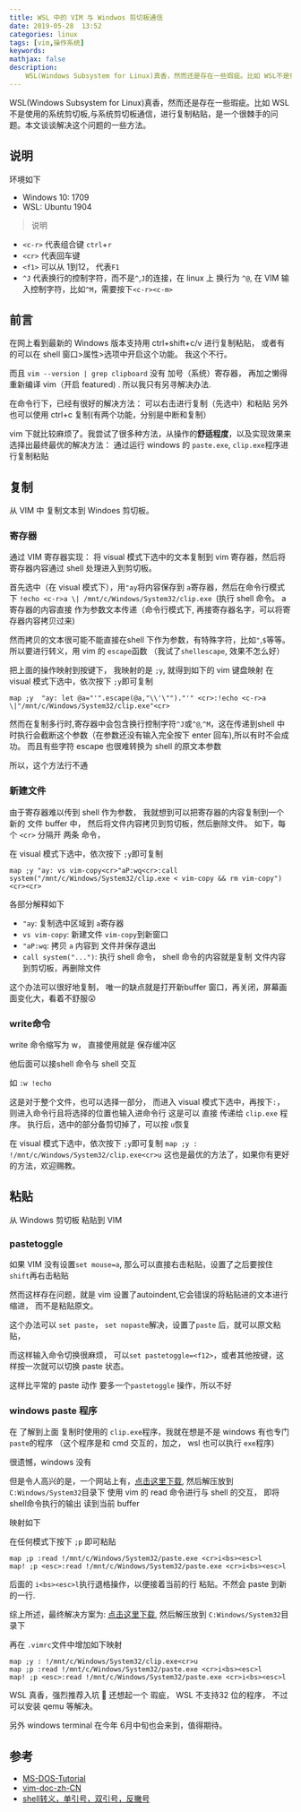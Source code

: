```yaml
---
title: WSL 中的 VIM 与 Windwos 剪切板通信
date: 2019-05-28  13:52
categories: linux
tags: [vim,操作系统]
keywords:  
mathjax: false
description: 
    WSL(Windows Subsystem for Linux)真香，然而还是存在一些瑕疵。比如 WSL不是使用的系统剪切板,与系统剪切板通信，进行复制粘贴，是一个很棘手的问题。本文谈谈解决这个问题的一些方法。
---
```


WSL(Windows Subsystem for Linux)真香，然而还是存在一些瑕疵。比如 WSL不是使用的系统剪切板,与系统剪切板通信，进行复制粘贴，是一个很棘手的问题。本文谈谈解决这个问题的一些方法。

## 说明
环境如下
- Windows 10: 1709
- WSL: Ubuntu 1904


>说明
- `<c-r>` 代表组合键 `ctrl`+`r` 
- `<cr>` 代表回车键
- `<f1>` 可以从 1到12， 代表`F1`
- `^J` 代表换行的控制字符，而不是`^`,`J`的连接，在 linux 上 换行为 `^@`, 
在 VIM 输入控制字符，比如`^M`，需要按下`<c-r><c-m>`

## 前言
在网上看到最新的 Windows 版本支持用 ctrl+shift+c/v 进行复制粘贴， 或者有的可以在 shell 窗口\>属性\>选项中开启这个功能。
我这个不行。

而且 `vim --version | grep clipboard` 没有 加号（系统）寄存器， 再加之懒得重新编译 vim（开启 featured) . 所以我只有另寻解决办法. 

在命令行下，已经有很好的解决方法： 可以右击进行复制（先选中）和粘贴
另外 也可以使用 ctrl+c 复制(有两个功能，分别是中断和复制）

vim 下就比较麻烦了。我尝试了很多种方法，从操作的**舒适程度**，以及实现效果来选择出最终最优的解决方法： 通过运行 windows 的 `paste.exe`, `clip.exe`程序进行复制粘贴

## 复制
从 VIM 中 复制文本到 Windoes 剪切板。
### 寄存器
通过 VIM 寄存器实现： 将 visual 模式下选中的文本复制到 vim 寄存器，然后将寄存器内容通过 shell 处理进入到剪切板。

首先选中（在 visual 模式下），用`"ay`将内容保存到 `a`寄存器，然后在命令行模式下 `!echo <c-r>a \| /mnt/c/Windows/System32/clip.exe `(执行 shell 命令。  a 寄存器的内容直接 作为参数文本传递（命令行模式下, <c-r>再接寄存器名字，可以将寄存器内容拷贝过来)

然而拷贝的文本很可能不能直接在shell 下作为参数，有特殊字符，比如`"`,`$`等等。
所以要进行转义，用 vim 的 `escape`函数 （我试了`shellescape`, 效果不怎么好）

把上面的操作映射到按键下， 我映射的是 `;y`, 就得到如下的 vim 键盘映射
在 visual 模式下选中，依次按下 `;y`即可复制

`map ;y  "ay: let @a="'".escape(@a,"\\'\"")."'" <cr>:!echo <c-r>a \|"/mnt/c/Windows/System32/clip.exe"<cr>`

然而在复制多行时,寄存器中会包含换行控制字符`^J`或`^@`,`^M`，这在传递到shell 中时执行会截断这个参数（在参数还没有输入完全按下 enter 回车),所以有时不会成功。
而且有些字符 escape 也很难转换为 shell 的原文本参数

所以，这个方法行不通

### 新建文件
由于寄存器难以传到 shell 作为参数， 我就想到可以把寄存器的内容复制到一个新的 文件 buffer 中， 然后将文件内容拷贝到剪切板，然后删除文件。
如下，每个 `<cr>` 分隔开 两条 命令，


在 visual 模式下选中，依次按下 `;y`即可复制

`map ;y "ay: vs vim-copy<cr>"aP:wq<cr>:call system("/mnt/c/Windows/System32/clip.exe < vim-copy && rm vim-copy")<cr><cr>`

各部分解释如下
- `"ay`: 复制选中区域到 `a`寄存器
- `vs vim-copy`: 新建文件 `vim-copy`到新窗口
- `"aP:wq`: 拷贝 `a` 内容到 文件并保存退出
- `call system("...")`: 执行 shell 命令， shell 命令的内容就是复制 文件内容到剪切板，再删除文件

这个办法可以很好地复制， 唯一的缺点就是打开新buffer 窗口，再关闭，屏幕画面变化大，看着不舒服:astonished:

### write命令
write 命令缩写为 w， 直接使用就是 保存缓冲区

他后面可以接shell 命令与 shell 交互

如
`:w !echo`

这是对于整个文件，也可以选择一部分， 
而进入 visual 模式下选中，再按下`:`， 则进入命令行且将选择的位置也输入进命令行
这是可以 直接 传递给 `clip.exe` 程序。 执行后，选中的部分备剪切掉了，可以按 `u`恢复


在 visual 模式下选中，依次按下 `;y`即可复制
`map ;y : !/mnt/c/Windows/System32/clip.exe<cr>u`
这也是最优的方法了，如果你有更好的方法，欢迎赐教。

## 粘贴
从 Windows 剪切板 粘贴到 VIM
### pastetoggle
如果 VIM 没有设置`set mouse=a`, 那么可以直接右击粘贴，设置了之后要按住 `shift`再右击粘贴

然而这样存在问题，就是 vim 设置了autoindent,它会错误的将粘贴进的文本进行缩进， 而不是粘贴原文。

这个办法可以 `set paste`， `set nopaste`解决，设置了`paste` 后，就可以原文粘贴，

而这样输入命令切换很麻烦， 可以`set pastetoggle=<f12>`，或者其他按键，这样按一次就可以切换 paste 状态。


这样比平常的 paste 动作 要多一个`pastetoggle` 操作，所以不好

### windows paste 程序
在 了解到上面 复制时使用的 `clip.exe`程序，我就在想是不是 windows 有也专门`paste`的程序 （这个程序是和 cmd 交互的，加之， wsl 也可以执行 `exe`程序)

很遗憾，windows 没有

但是令人高兴的是，一个网站上有，[点击这里下载](https://www.c3scripts.com/tutorials/msdos/paste.zip), 然后解压放到 `C:Windows/System32`目录下
使用 vim 的 read 命令进行与 shell 的交互， 即将 shell命令执行的输出 读到当前 buffer

映射如下

在任何模式下按下 `;p` 即可粘贴
```
map ;p :read !/mnt/c/Windows/System32/paste.exe <cr>i<bs><esc>l
map! ;p <esc>:read !/mnt/c/Windows/System32/paste.exe <cr>i<bs><esc>l
```
后面的 `i<bs><esc>l`执行退格操作，以便接着当前的行 粘贴。不然会 paste 到新的一行.

综上所述，最终解决方案为:
[点击这里下载](https://www.c3scripts.com/tutorials/msdos/paste.zip), 然后解压放到 `C:Windows/System32`目录下

再在 `.vimrc`文件中增加如下映射
```
map ;y : !/mnt/c/Windows/System32/clip.exe<cr>u
map ;p :read !/mnt/c/Windows/System32/paste.exe <cr>i<bs><esc>l
map! ;p <esc>:read !/mnt/c/Windows/System32/paste.exe <cr>i<bs><esc>l
```

WSL 真香，强烈推荐入坑 :grimacing:
还想起一个 瑕疵， WSL 不支持32 位的程序， 不过可以安装  qemu 等解决。

另外 windows terminal 在今年 6月中旬也会来到，值得期待。


## 参考
- [MS-DOS-Tutorial](https://www.c3scripts.com/tutorials/msdos/paste.html)
- [vim-doc-zh-CN](http://vimcdoc.sourceforge.net/doc/eval.html#functions)
- [shell转义，单引号，双引号，反撇号](https://www.cnblogs.com/mydomain/archive/2011/10/15/2213017.html)
